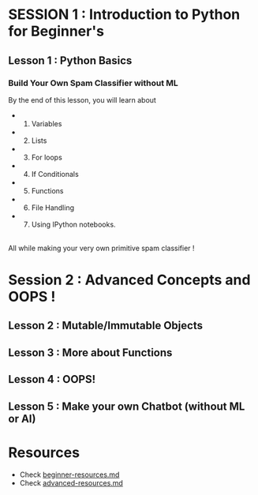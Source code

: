 # SESSION 1 : Introduction to Python for Beginner's
## Lesson 1 : Python Basics
### Build Your Own Spam Classifier without ML

By the end of this lesson, you will learn about
- 1. Variables
- 2. Lists
- 3. For loops
- 4. If Conditionals
- 5. Functions
- 6. File Handling
- 7. Using IPython notebooks.
<br>
All while making your very own primitive spam classifier !

# Session 2 : Advanced Concepts and OOPS !

## Lesson 2 : Mutable/Immutable Objects
## Lesson 3 : More about Functions 
## Lesson 4 : OOPS!
## Lesson 5 : Make your own Chatbot (without ML or AI)

# Resources

- Check [beginner-resources.md](https://github.com/oss2019/PyDay/blob/master/beginner-resources.md) 
- Check [advanced-resources.md](https://github.com/oss2019/PyDay/blob/master/advanced-resources.md)

